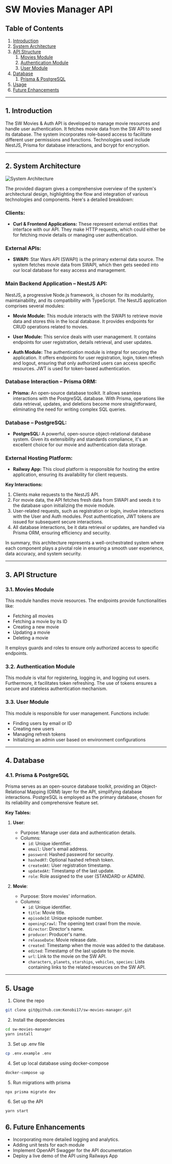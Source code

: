 # **SW Movies Manager API**

## **Table of Contents**

1. [Introduction](#1-introduction)
2. [System Architecture](#2-system-architecture)
3. [API Structure](#3-api-structure)
    1. [Movies Module](#31-movies-module)
    2. [Authentication Module](#32-authentication-module)
    3. [User Module](#33-user-module)
4. [Database](#4-database)
    1. [Prisma & PostgreSQL](#41-prisma--postgresql)
5. [Usage](#5-usage)
6. [Future Enhancements](#6-future-enhancements)

---

## **1. Introduction**

The SW Movies & Auth API is developed to manage movie resources and handle user authentication. It fetches movie data from the SW API to seed its database. The system incorporates role-based access to facilitate different user permissions and functions. Technologies used include NestJS, Prisma for database interactions, and bcrypt for encryption.

---


## **2. System Architecture**

![System Architecture](./architecture.jpg)

The provided diagram gives a comprehensive overview of the system's architectural design, highlighting the flow and integration of various technologies and components. Here's a detailed breakdown:

### **Clients:**
- **Curl & Frontend Applications:** These represent external entities that interface with our API. They make HTTP requests, which could either be for fetching movie details or managing user authentication.

### **External APIs:**
- **SWAPI:** Star Wars API (SWAPI) is the primary external data source. The system fetches movie data from SWAPI, which then gets seeded into our local database for easy access and management.

### **Main Backend Application – NestJS API:**
NestJS, a progressive Node.js framework, is chosen for its modularity, maintainability, and its compatibility with TypeScript. The NestJS application comprises several modules:

- **Movie Module:** This module interacts with the SWAPI to retrieve movie data and stores this in the local database. It provides endpoints for CRUD operations related to movies.
  
- **User Module:** This service deals with user management. It contains endpoints for user registration, details retrieval, and user updates.
  
- **Auth Module:** The authentication module is integral for securing the application. It offers endpoints for user registration, login, token refresh and logout, ensuring that only authorized users can access specific resources. JWT is used for token-based authentication.

### **Database Interaction – Prisma ORM:**
- **Prisma:** An open-source database toolkit. It allows seamless interactions with the PostgreSQL database. With Prisma, operations like data retrieval, updates, and deletions become more straightforward, eliminating the need for writing complex SQL queries.

### **Database – PostgreSQL:**
- **PostgreSQL:** A powerful, open-source object-relational database system. Given its extensibility and standards compliance, it's an excellent choice for our movie and authentication data storage.

### **External Hosting Platform:**
- **Railway App:** This cloud platform is responsible for hosting the entire application, ensuring its availability for client requests.

**Key Interactions:**
1. Clients make requests to the NestJS API.
2. For movie data, the API fetches fresh data from SWAPI and seeds it to the database upon initializing the movie module.
3. User-related requests, such as registration or login, involve interactions with the User and Auth modules. Post authentication, JWT tokens are issued for subsequent secure interactions.
4. All database interactions, be it data retrieval or updates, are handled via Prisma ORM, ensuring efficiency and security.

In summary, this architecture represents a well-orchestrated system where each component plays a pivotal role in ensuring a smooth user experience, data accuracy, and system security.

---

## **3. API Structure**

### **3.1. Movies Module**

This module handles movie resources. The endpoints provide functionalities like:

- Fetching all movies
- Fetching a movie by its ID
- Creating a new movie
- Updating a movie
- Deleting a movie

It employs guards and roles to ensure only authorized access to specific endpoints.

### **3.2. Authentication Module**

This module is vital for registering, logging in, and logging out users. Furthermore, it facilitates token refreshing. The use of tokens ensures a secure and stateless authentication mechanism. 

### **3.3. User Module**

This module is responsible for user management. Functions include:

- Finding users by email or ID
- Creating new users
- Managing refresh tokens
- Initializing an admin user based on environment configurations

---

## **4. Database**

### **4.1. Prisma & PostgreSQL**

Prisma serves as an open-source database toolkit, providing an Object-Relational Mapping (ORM) layer for the API, simplifying database interactions. PostgreSQL is employed as the primary database, chosen for its reliability and comprehensive feature set.

**Key Tables:**

1. **User**:
   - Purpose: Manage user data and authentication details.
   - Columns:
     - `id`: Unique identifier.
     - `email`: User's email address.
     - `password`: Hashed password for security.
     - `hashedRT`: Optional hashed refresh token.
     - `createdAt`: User registration timestamp.
     - `updatedAt`: Timestamp of the last update.
     - `role`: Role assigned to the user (STANDARD or ADMIN).

2. **Movie**:
   - Purpose: Store movies' information.
   - Columns:
     - `id`: Unique identifier.
     - `title`: Movie title.
     - `episodeId`: Unique episode number.
     - `openingCrawl`: The opening text crawl from the movie.
     - `director`: Director's name.
     - `producer`: Producer's name.
     - `releaseDate`: Movie release date.
     - `created`: Timestamp when the movie was added to the database.
     - `edited`: Timestamp of the last update to the movie.
     - `url`: Link to the movie on the SW API.
     - `characters`, `planets`, `starships`, `vehicles`, `species`: Lists containing links to the related resources on the SW API.

---

## **5. Usage**

1. Clone the repo

  ```bash
  git clone git@github.com:Kenobi17/sw-movies-manager.git
  ```

2. Install the dependencies 

  ```bash
  cd sw-movies-manager
  yarn install
  ```

3. Set up .env file

  ```bash
  cp .env.example .env
  ```

4. Set up local database using docker-compose

  ```bash
  docker-compose up
  ```

5. Run migrations with prisma

  ```bash
  npx prisma migrate dev
  ```

6. Set up the API

  ```bash
  yarn start
  ```

## **6. Future Enhancements**

- Incorporating more detailed logging and analytics.
- Adding unit tests for each module
- Implement OpenAPI Swagger for the API documentation
- Deploy a live demo of the API using Railways App


